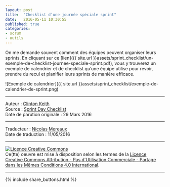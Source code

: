 ```yaml
---
layout: post
title:  "Checklist d’une journée spéciale sprint"
date:   2016-05-11 10:30:55
published: true
categories: 
- scrum
- outils
---
```

On me demande souvent comment des équipes peuvent organiser leurs sprints. En cliquant sur ce [lien]({{ site.url }}assets/sprint_checklist/un-exemple-de-checklist-journee-speciale-sprint.pdf), vous y trouverez un exemple de calendrier et de checklist qu’une équipe utilise pour revoir, prendre du recul et planifier leurs sprints de manière efficace.

![Exemple de calendrier]({{ site.url }}assets/sprint_checklist/exemple-de-calendrier-de-sprint.png)

---
Auteur : [Clinton Keith](http://clintonkeith.com/)  
Source : [Sprint Day Checklist](http://blog.agilegamedevelopment.com/2016/03/sprint-day-checklist.html)  
Date de parution originale : 29 Mars 2016  

---
Traducteur : [Nicolas Mereaux](http://www.les-traducteurs-agiles.org/traducteurs/)  
Date de traduction : 11/05/2016  

---

<a rel="license" href="http://creativecommons.org/licenses/by-nc-sa/4.0/"><img alt="Licence Creative Commons" style="border-width:0" src="http://i.creativecommons.org/l/by-nc-sa/4.0/88x31.png" /></a><br />Ce(tte) oeuvre est mise à disposition selon les termes de la <a rel="license" href="http://creativecommons.org/licenses/by-nc-sa/4.0/">Licence Creative Commons Attribution - Pas d'Utilisation Commerciale - Partage dans les Mêmes Conditions 4.0 International</a>.

---

{% include share_buttons.html %}
